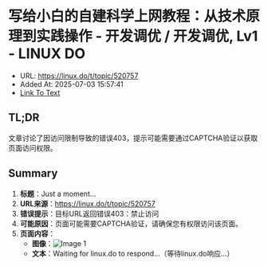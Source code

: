 # 写给小白的自建科学上网教程：从技术原理到实践操作 - 开发调优 / 开发调优, Lv1 - LINUX DO
- URL: https://linux.do/t/topic/520757
- Added At: 2025-07-03 15:57:41
- [Link To Text](2025-07-03-写给小白的自建科学上网教程：从技术原理到实践操作---开发调优-开发调优,-lv1---linux-do_raw.md)

## TL;DR
文章讨论了因访问限制导致的错误403，提示可能需要通过CAPTCHA验证以获取页面访问权限。

## Summary
1. **标题**：Just a moment...
2. **URL来源**：https://linux.do/t/topic/520757
3. **错误提示**：目标URL返回错误403：禁止访问
4. **可能原因**：页面可能需要CAPTCHA验证，请确保您有权限访问该页面。
5. **页面内容**：
   - **图像**：![Image 1](blob:http://localhost/c0e5b9b53a51453d3a80371c867e3d18)
   - **文本**：Waiting for linux.do to respond...（等待linux.do响应...）
